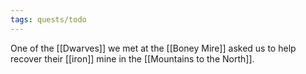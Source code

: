 ```yaml
---
tags: quests/todo
---
```

One of the [[Dwarves]] we met at the [[Boney Mire]] asked us to help recover their [[iron]] mine in the [[Mountains to the North]]. 